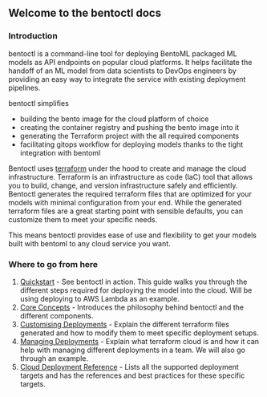 ## Welcome to the bentoctl docs

### Introduction
bentoctl is a command-line tool for deploying BentoML packaged ML models as API
endpoints on popular cloud platforms. It helps facilitate the handoff of an ML
model from data scientists to DevOps engineers by providing an easy way to
integrate the service with existing deployment pipelines.

bentoctl simplifies
- building the bento image for the cloud platform of choice
- creating the container registry and pushing the bento image into it
- generating the Terraform project with the all required components
- facilitating gitops workflow for deploying models thanks to the tight
  integration with bentoml

Bentoctl uses [terraform](https://www.terraform.io/) under the hood to create
and manage the cloud infrastructure. Terraform is an infrastructure as code
(IaC) tool that allows you to build, change, and version infrastructure safely
and efficiently. Bentoctl generates the required terraform files that are
optimized for your models with minimal configuration from your end. While the
generated terraform files are a great starting point with sensible defaults, you
can customize them to meet your specific needs.

This means bentoctl provides ease of use and flexibility to get your models
built with bentoml to any cloud service you want.

### Where to go from here
1. [Quickstart](./quickstart.md) - See bentoctl in action. This guide walks you
   through the different steps required for deploying the model into the cloud.
   Will be using deploying to AWS Lambda as an example.
2. [Core Concepts](./core-concepts.md) - Introduces the philosophy behind
   bentoctl and the different components.
3. [Customising Deployments](./customizing-deployments.md) - Explain the different
   terraform files generated and how to modify them to meet specific deployment
   setups.
4. [Managing Deployments](./managing-deployments.md) - Explain what terraform
   cloud is and how it can help with managing different deployments in a team.
   We will also go through an example.
5. [Cloud Deployment Reference](./cloud-deployment-reference) - Lists all the supported
   deployment targets and has the references and best practices for these
   specific targets.
